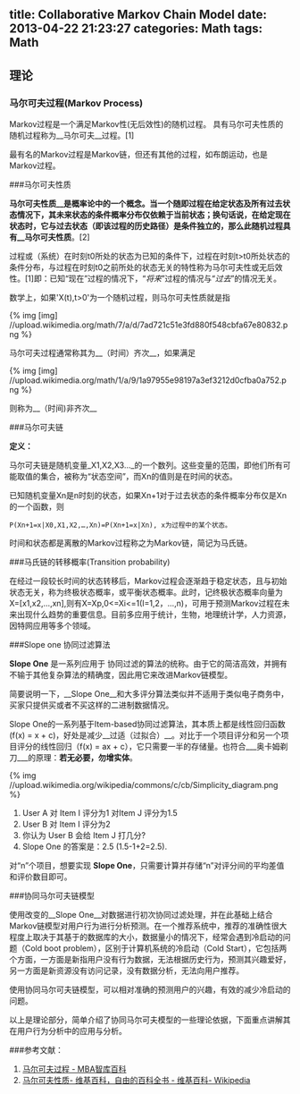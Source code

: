 title: Collaborative Markov Chain Model
date: 2013-04-22 21:23:27
categories: Math
tags: Math
---

## 理论

### 马尔可夫过程(Markov Process)

Markov过程是一个满足Markov性(无后效性)的随机过程。
具有马尔可夫性质的随机过程称为__马尔可夫__过程。[1]

最有名的Markov过程是Markov链，但还有其他的过程，如布朗运动，也是Markov过程。

###马尔可夫性质

__马尔可夫性质__是概率论中的一个概念。当一个随即过程在给定状态及所有过去状态情况下，其未来状态的条件概率分布仅依赖于当前状态；换句话说，在给定现在状态时，它与过去状态（即该过程的历史路径）是条件独立的，那么此随机过程具有__马尔可夫性质__。[2]

过程或（系统）在时刻t0所处的状态为已知的条件下，过程在时刻t>t0所处状态的条件分布，与过程在时刻t0之前所处的状态无关的特性称为马尔可夫性或无后效性。[1]即：已知“现在”过程的情况下，“_将来_”过程的情况与“_过去_”的情况无关。

<!-- more -->

数学上，如果'X(t),t>0'为一个随机过程，则马尔可夫性质就是指

{% img [img] //upload.wikimedia.org/math/7/a/d/7ad721c51e3fd880f548cbfa67e80832.png %}


马尔可夫过程通常称其为__（时间）齐次__，如果满足

{% img [img] //upload.wikimedia.org/math/1/a/9/1a97955e98197a3ef3212d0cfba0a752.png %}

则称为__（时间)非齐次__

###马尔可夫链

__定义：__

马尔可夫链是随机变量_X1,X2,X3..._的一个数列。这些变量的范围，即他们所有可能取值的集合，被称为“状态空间”，而Xn的值则是在时间的状态。

已知随机变量Xn是n时刻的状态，如果Xn+1对于过去状态的条件概率分布仅是Xn的一个函数，则

`P(Xn+1=x|X0,X1,X2,…,Xn)=P(Xn+1=x|Xn), x为过程中的某个状态。`

时间和状态都是离散的Markov过程称之为Markov链，简记为马氏链。

###马氏链的转移概率(Transition probability)


在经过一段较长时间的状态转移后，Markov过程会逐渐趋于稳定状态，且与初始状态无关，称为终极状态概率，或平衡状态概率。此时，记终极状态概率向量为X=[x1,x2,…,xn],则有X=Xp,0<=Xi<=1(I=1,2，…,n)，可用于预测Markov过程在未来出现什么趋势的重要信息。目前多应用于统计，生物，地理统计学，人力资源，因特网应用等多个领域。

###Slope one 协同过滤算法

__Slope One__ 是一系列应用于 协同过滤的算法的统称。由于它的简洁高效，并拥有不输于其他复杂算法的精确度，因此用它来改进Markov链模型。

简要说明一下，__Slope One__和大多评分算法类似并不适用于类似电子商务中，买家只提供买或者不买这样的二进制数据情况。

Slope One的一系列基于Item-based协同过滤算法，其本质上都是线性回归函数(f(x) = x + c)，好处是减少__过适（过拟合）__。对比于一个项目评分和另一个项目评分的线性回归（f(x) = ax + c），它只需要一半的存储量。也符合___奥卡姆剃刀___的原理：__若无必要，勿增实体__。

{% img //upload.wikimedia.org/wikipedia/commons/c/cb/Simplicity_diagram.png %}

1. User A 对 Item I 评分为1 对Item J 评分为1.5
2. User B 对 Item I 评分为2
3. 你认为 User B 会给 Item J 打几分?
4. Slope One 的答案是：2.5 (1.5-1+2=2.5).

对“n”个项目，想要实现 __Slope One__，只需要计算并存储“n”对评分间的平均差值和评价数目即可。

###协同马尔可夫链模型

使用改变的__Slope One__对数据进行初次协同过滤处理，并在此基础上结合Markov链模型对用户行为进行分析预测。在一个推荐系统中，推荐的准确性很大程度上取决于其基于的数据库的大小，数据量小的情况下，经常会遇到冷启动的问题（Cold boot problem），区别于计算机系统的冷启动（Cold Start），它包括两个方面，一方面是新指用户没有行为数据，无法根据历史行为，预测其兴趣爱好，另一方面是新资源没有访问记录，没有数据分析，无法向用户推荐。

使用协同马尔可夫链模型，可以相对准确的预测用户的兴趣，有效的减少冷启动的问题。

以上是理论部分，简单介绍了协同马尔可夫模型的一些理论依据，下面重点讲解其在用户行为分析中的应用与分析。

###参考文献：

1. [马尔可夫过程 - MBA智库百科](http://wiki.mbalib.com/wiki/马尔可夫过程)
2. [马尔可夫性质- 维基百科，自由的百科全书 - 维基百科- Wikipedia](https://zh.wikipedia.org/wiki/马尔可夫性质)

